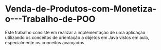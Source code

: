# Venda-de-Produtos-com-Monetiza-o---Trabalho-de-POO
Este trabalho consiste em realizar a implementação de uma aplicação utilizando os conceitos de  orientação a objetos em Java vistos em aula, especialmente os conceitos avançados

